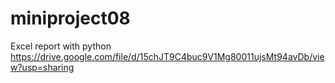 # miniproject08
Excel report with python
https://drive.google.com/file/d/15chJT9C4buc9V1Mg80011ujsMt94avDb/view?usp=sharing
